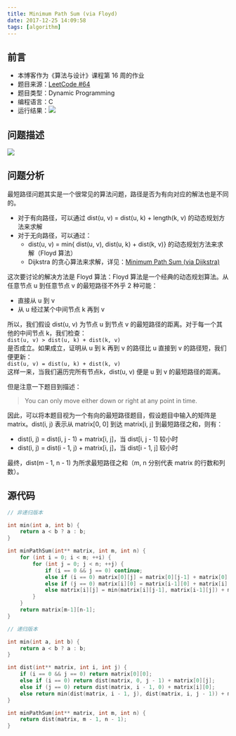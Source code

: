 ```yaml
---
title: Minimum Path Sum (via Floyd)
date: 2017-12-25 14:09:58
tags: [algorithm]
---
```


## 前言

- 本博客作为《算法与设计》课程第 16 周的作业
- 题目来源：[LeetCode #64](https://leetcode.com/problems/minimum-path-sum)
- 题目类型：Dynamic Programming
- 编程语言：C
- 运行结果：![](images/result.png)

## 问题描述

![](images/description.png)

## 问题分析

最短路径问题其实是一个很常见的算法问题，路径是否为有向对应的解法也是不同的。
  + 对于有向路径，可以通过 dist(u, v) = dist(u, k) + length(k, v) 的动态规划方法来求解
  + 对于无向路径，可以通过：
    + dist(u, v) = min{ dist(u, v), dist(u, k) + dist(k, v)} 的动态规划方法来求解（Floyd 算法）
    + Dijkstra 的贪心算法来求解，详见：[Minimum Path Sum (via Dijkstra)](https://painterdrown.github.io/algorithm/minimum-path-sum-via-dijkstra)

这次要讨论的解决方法是 Floyd 算法：Floyd 算法是一个经典的动态规划算法。从任意节点 u 到任意节点 v 的最短路径不外乎 2 种可能：
  + 直接从 u 到 v
  + 从 u 经过某个中间节点 k 再到 v

所以，我们假设 dist(u, v) 为节点 u 到节点 v 的最短路径的距离。对于每一个其他的中间节点 k，我们检查：<br/>
`dist(u, v) > dist(u, k) + dist(k, v)`<br/>
是否成立。如果成立，证明从 u 到 k 再到 v 的路径比 u 直接到 v 的路径短，我们便更新：<br/>
`dist(u, v) = dist(u, k) + dist(k, v)`<br/>
这样一来，当我们遍历完所有节点k，dist(u, v) 便是 u 到 v 的最短路径的距离。

但是注意一下题目到描述：
> You can only move either down or right at any point in time.

因此，可以将本题目视为一个有向的最短路径题目，假设题目中输入的矩阵是 matrix。dist(i, j) 表示从 matrix[0, 0] 到达 matrix[i, j] 到最短路径之和，则有：
  + dist(i, j) = dist(i, j - 1) + matrix[i, j]，当 dist[i, j - 1] 较小时
  + dist(i, j) = dist(i - 1, j) + matrix[i, j]，当 dist[i - 1, j] 较小时

最终，dist(m - 1, n - 1) 为所求最短路径之和（m, n 分别代表 matrix 的行数和列数）。

## 源代码

```C
// 非递归版本

int min(int a, int b) {
    return a < b ? a : b;
}

int minPathSum(int** matrix, int m, int n) {
    for (int i = 0; i < m; ++i) {
        for (int j = 0; j < n; ++j) {
            if (i == 0 && j == 0) continue;
            else if (i == 0) matrix[0][j] = matrix[0][j-1] + matrix[0][j];
            else if (j == 0) matrix[i][0] = matrix[i-1][0] + matrix[i][0];
            else matrix[i][j] = min(matrix[i][j-1], matrix[i-1][j]) + matrix[i][j];
        }
    }
    return matrix[m-1][n-1];
}
```

```C
// 递归版本

int min(int a, int b) {
    return a < b ? a : b;
}

int dist(int** matrix, int i, int j) {
    if (i == 0 && j == 0) return matrix[0][0];
    else if (i == 0) return dist(matrix, 0, j - 1) + matrix[0][j];
    else if (j == 0) return dist(matrix, i - 1, 0) + matrix[i][0];
    else return min(dist(matrix, i - 1, j), dist(matrix, i, j - 1)) + matrix[i][j];
}

int minPathSum(int** matrix, int m, int n) {
    return dist(matrix, m - 1, n - 1);
}
```